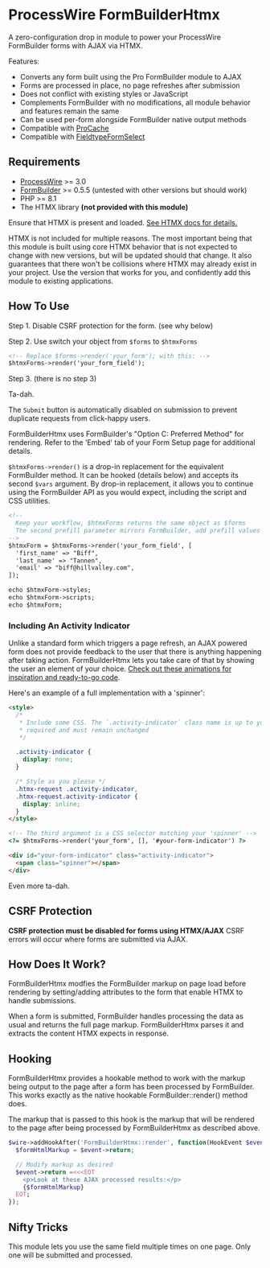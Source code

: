 # ProcessWire FormBuilderHtmx

A zero-configuration drop in module to power your ProcessWire FormBuilder forms with AJAX via HTMX.

Features:

- Converts any form built using the Pro FormBuilder module to AJAX
- Forms are processed in place, no page refreshes after submission
- Does not conflict with existing styles or JavaScript
- Complements FormBuilder with no modifications, all module behavior and features remain the same
- Can be used per-form alongside FormBuilder native output methods
- Compatible with [ProCache](https://processwire.com/store/pro-cache/)
- Compatible with [FieldtypeFormSelect](https://github.com/SkyLundy/FieldtypeFormSelect)

## Requirements

- [ProcessWire](https://processwire.com/) >= 3.0
- [FormBuilder](https://processwire.com/store/form-builder/) >= 0.5.5 (untested with other versions but should work)
- PHP >= 8.1
- The HTMX library **(not provided with this module)**

Ensure that HTMX is present and loaded. [See HTMX docs for details.](https://htmx.org/docs/#installing)

HTMX is not included for multiple reasons. The most important being that this module is built using core HTMX behavior that is not expected to change with new versions, but will be updated should that change. It also guarantees that there won't be collisions where HTMX may already exist in your project. Use the version that works for you, and confidently add this module to existing applications.

## How To Use

Step 1. Disable CSRF protection for the form. (see why below)

Step 2. Use switch your object from `$forms` to `$htmxForms`

```html
<!-- Replace $forms->render('your_form'); with this: -->
$htmxForms->render('your_form_field');
```

Step 3. (there is no step 3)

Ta-dah.

The `Submit` button is automatically disabled on submission to prevent duplicate requests from click-happy users.

FormBuilderHtmx uses FormBuilder's "Option C: Preferred Method" for rendering. Refer to the 'Embed' tab of your Form Setup page for additional details.

`$htmxForms->render()` is a drop-in replacement for the equivalent FormBuilder method. It can be hooked (details below) and accepts its second `$vars` argument. By drop-in replacement, it allows you to continue using the FormBuilder API as you would expect, including the script and CSS utilities.

```html
<!--
  Keep your workflow, $htmxForms returns the same object as $forms
  The second prefill parameter mirrors FormBuilder, add prefill values as needed
-->
$htmxForm = $htmxForms->render('your_form_field', [
  'first_name' => "Biff",
  'last_name' => "Tannen",
  'email' => "biff@hillvalley.com",
]);

echo $htmxForm->styles;
echo $htmxForm->scripts;
echo $htmxForm;
```

### Including An Activity Indicator

Unlike a standard form which triggers a page refresh, an AJAX powered form does not provide feedback to the user that there is anything happening after taking action. FormBuilderHtmx lets you take care of that by showing the user an element of your choice. [Check out these animations for inspiration and ready-to-go code](https://cssloaders.github.io/).

Here's an example of a full implementation with a 'spinner':

```html
<style>
  /*
   * Include some CSS. The `.activity-indicator` class name is up to you. `.htmx-request` is
   * required and must remain unchanged
   */

  .activity-indicator {
    display: none;
  }

  /* Style as you please */
  .htmx-request .activity-indicator,
  .htmx-request.activity-indicator {
    display: inline;
  }
</style>

<!-- The third argument is a CSS selector matching your 'spinner' -->
<?= $htmxForms->render('your_form', [], '#your-form-indicator') ?>

<div id="your-form-indicator" class="activity-indicator">
  <span class="spinner"></span>
</div>
```

Even more ta-dah.

## CSRF Protection

**CSRF protection must be disabled for forms using HTMX/AJAX**
CSRF errors will occur where forms are submitted via AJAX.

## How Does It Work?

FormBuilderHtmx modfies the FormBuilder markup on page load before rendering by setting/adding attributes to the form that enable HTMX to handle submissions.

When a form is submitted, FormBuilder handles processing the data as usual and returns the full page markup. FormBuilderHtmx parses it and extracts the content HTMX expects in response.

## Hooking

FormBuilderHtmx provides a hookable method to work with the markup being output to the page after a form has been processed by FormBuilder. This works exactly as the native hookable FormBuilder::render() method does.

The markup that is passed to this hook is the markup that will be rendered to the page after being processed by FormBuilderHtmx as described above.

```php
$wire->addHookAfter('FormBuilderHtmx::render', function(HookEvent $event) {
  $formHtmlMarkup = $event->return;

  // Modify markup as desired
  $event->return =<<<EOT
    <p>Look at these AJAX processed results:</p>
    {$formHtmlMarkup}
  EOT;
});
```

## Nifty Tricks

This module lets you use the same field multiple times on one page. Only one will be submitted and processed.

